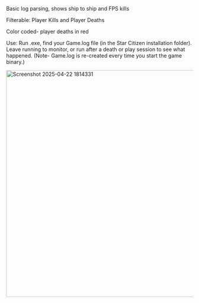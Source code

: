 Basic log parsing, shows ship to ship and FPS kills

Filterable: Player Kills and Player Deaths

Color coded- player deaths in red


Use: Run .exe, find your Game.log file (in the Star Citizen installation folder). Leave running to monitor, or run after a death or play session to see what happened. (Note- Game.log is re-created every time you start the game binary.)



<img width="612" alt="Screenshot 2025-04-22 1814331" src="https://github.com/user-attachments/assets/f92002dd-2cb6-4a2d-aecc-40475ac77e66" />

